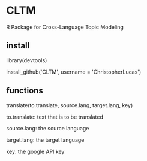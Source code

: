CLTM
====

R Package for Cross-Language Topic Modeling

install
-

library(devtools)

install_github('CLTM', username = 'ChristopherLucas')

functions
-

translate(to.translate, source.lang, target.lang, key)

to.translate: text that is to be translated

source.lang: the source language

target.lang: the target language

key: the google API key
